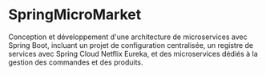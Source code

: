 # SpringMicroMarket
Conception et développement d'une architecture de microservices avec Spring Boot, incluant un projet de configuration centralisée, un registre de services avec Spring Cloud Netflix Eureka, et des microservices dédiés à la gestion des commandes et des produits.

